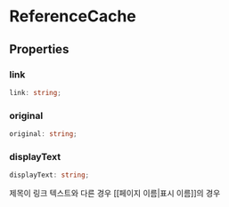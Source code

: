 # ReferenceCache

## Properties

### link

```ts
link: string;
```

### original

```ts
original: string;
```

### displayText

```ts
displayText: string;
```

제목이 링크 텍스트와 다른 경우 [[페이지 이름&vert;표시 이름]]의 경우
